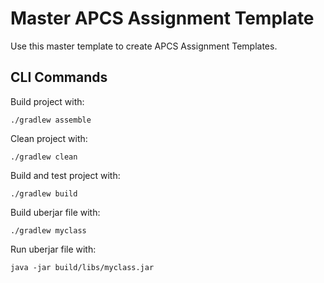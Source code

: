# Master APCS Assignment Template

Use this master template to create APCS Assignment Templates.

## CLI Commands

Build project with:
```
./gradlew assemble
```

Clean project with:
```
./gradlew clean
```

Build and test project with:
```
./gradlew build
```

Build uberjar file with:
```
./gradlew myclass
```

Run uberjar file with:
```
java -jar build/libs/myclass.jar
```